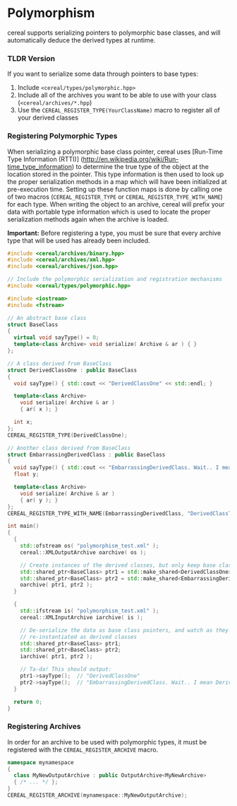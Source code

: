 Polymorphism
============

cereal supports serializing pointers to polymorphic base classes, and will automatically deduce the derived types at runtime.

### TLDR Version

If you want to serialize some data through pointers to base types:

1. Include `<cereal/types/polymorphic.hpp>`
2. Include all of the archives you want to be able to use with your class (`<cereal/archives/*.hpp`)
3. Use the `CEREAL_REGISTER_TYPE(YourClassName)` macro to register all of your derived classes

### Registering Polymorphic Types

When serializing a polymorphic base class pointer, cereal uses [Run-Time Type Information (RTTI)] (http://en.wikipedia.org/wiki/Run-time_type_information) to determine the true type of the object at the location stored in the pointer. This type information is then used to look up the proper serialization methods in a map which will have been initialized at pre-execution time. Setting up these function maps is done by calling one of two macros (`CEREAL_REGISTER_TYPE` or `CEREAL_REGISTER_TYPE_WITH_NAME`) for each type.  When writing the object to an archive, cereal will prefix your data with portable type information which is used to locate the proper serialization methods again when the archive is loaded.

**Important:** Before registering a type, you must be sure that every archive type that will be used has already been included.

```cpp
#include <cereal/archives/binary.hpp>
#include <cereal/archives/xml.hpp>
#include <cereal/archives/json.hpp>

// Include the polymorphic serialization and registration mechanisms
#include <cereal/types/polymorphic.hpp>

#include <iostream>
#include <fstream>

// An abstract base class
struct BaseClass
{
  virtual void sayType() = 0;
  template<class Archive> void serialize( Archive & ar ) { }
};

// A class derived from BaseClass
struct DerivedClassOne : public BaseClass
{
  void sayType() { std::cout << "DerivedClassOne" << std::endl; }

  template<class Archive>
    void serialize( Archive & ar )
    { ar( x ); }

  int x;
};
CEREAL_REGISTER_TYPE(DerivedClassOne);

// Another class derived from BaseClass
struct EmbarrassingDerivedClass : public BaseClass
{
  void sayType() { std::cout << "EmbarrassingDerivedClass. Wait.. I mean DerivedClassTwo!" << std::endl; }
  float y;

  template<class Archive>
    void serialize( Archive & ar )
    { ar( y ); }
};
CEREAL_REGISTER_TYPE_WITH_NAME(EmbarrassingDerivedClass, "DerivedClassTwo");

int main()
{
  {
    std::ofstream os( "polymorphism_test.xml" );
    cereal::XMLOutputArchive oarchive( os );

    // Create instances of the derived classes, but only keep base class pointers
    std::shared_ptr<BaseClass> ptr1 = std::make_shared<DerivedClassOne>();
    std::shared_ptr<BaseClass> ptr2 = std::make_shared<EmbarrassingDerivedClass>();
    oarchive( ptr1, ptr2 );
  }

  {
    std::ifstream is( "polymorphism_test.xml" );
    cereal::XMLInputArchive iarchive( is );

    // De-serialize the data as base class pointers, and watch as they are
    // re-instantiated as derived classes
    std::shared_ptr<BaseClass> ptr1;
    std::shared_ptr<BaseClass> ptr2;
    iarchive( ptr1, ptr2 );

    // Ta-da! This should output:
    ptr1->sayType();  // "DerivedClassOne"
    ptr2->sayType();  // "EmbarrassingDerivedClass. Wait.. I mean DerivedClassTwo!"
  }

  return 0;
}
```

### Registering Archives
In order for an archive to be used with polymorphic types, it must be registered with the `CEREAL_REGISTER_ARCHIVE` macro.

```cpp
namespace mynamespace
{
  class MyNewOutputArchive : public OutputArchive<MyNewArchive>
  { /* ... */ }; 
}
CEREAL_REGISTER_ARCHIVE(mynamespace::MyNewOutputArchive);
```

